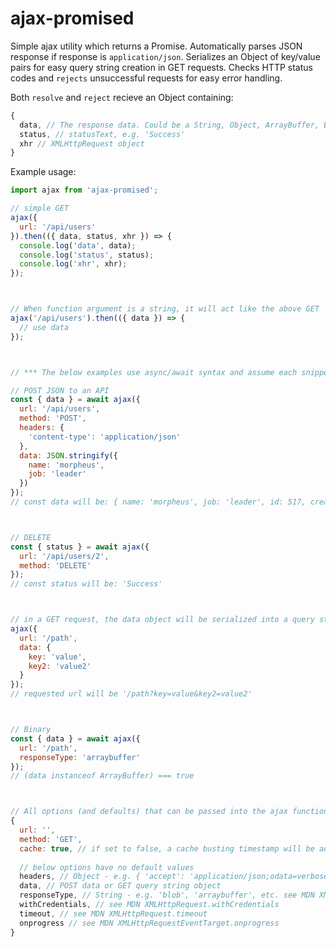 # ajax-promised

Simple ajax utility which returns a Promise. Automatically parses JSON response if response is `application/json`. Serializes an Object of key/value pairs for easy query string creation in GET requests. 
Checks HTTP status codes and `rejects` unsuccessful requests for easy error handling. 

Both `resolve` and `reject` recieve an Object containing:
```javascript
{ 
  data, // The response data. Could be a String, Object, ArrayBuffer, Blob, Document
  status, // statusText, e.g. 'Success'
  xhr // XMLHttpRequest object
}
```

Example usage:
```javascript
import ajax from 'ajax-promised';

// simple GET
ajax({
  url: '/api/users'
}).then(({ data, status, xhr }) => {
  console.log('data', data);
  console.log('status', status);
  console.log('xhr', xhr);
});



// When function argument is a string, it will act like the above GET
ajax('/api/users').then(({ data }) => {
  // use data
});



// *** The below examples use async/await syntax and assume each snippets is inside an async function ***

// POST JSON to an API
const { data } = await ajax({
  url: '/api/users',
  method: 'POST',
  headers: {
    'content-type': 'application/json'
  },
  data: JSON.stringify({
    name: 'morpheus',
    job: 'leader'
  })
});
// const data will be: { name: 'morpheus', job: 'leader', id: 517, createdAt: '2019-08-15T18:41:22.185Z' }



// DELETE
const { status } = await ajax({
  url: '/api/users/2',
  method: 'DELETE'
});
// const status will be: 'Success'



// in a GET request, the data object will be serialized into a query string
ajax({
  url: '/path',
  data: {
    key: 'value',
    key2: 'value2'
  }
});
// requested url will be '/path?key=value&key2=value2'



// Binary
const { data } = await ajax({
  url: '/path',
  responseType: 'arraybuffer'
});
// (data instanceof ArrayBuffer) === true



// All options (and defaults) that can be passed into the ajax function
{
  url: '',
  method: 'GET',
  cache: true, // if set to false, a cache busting timestamp will be added to the request url
  
  // below options have no default values
  headers, // Object - e.g. { 'accept': 'application/json;odata=verbose' }
  data, // POST data or GET query string object
  responseType, // String - e.g. 'blob', 'arraybuffer', etc. see MDN XMLHttpRequest.responseType
  withCredentials, // see MDN XMLHttpRequest.withCredentials
  timeout, // see MDN XMLHttpRequest.timeout
  onprogress // see MDN XMLHttpRequestEventTarget.onprogress
}
```

